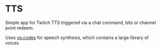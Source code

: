 # TTS

Simple app for Twitch TTS triggered via a chat command, bits or channel point redeem.

Uses [vo.codes](https://vo.codes/) for speech synthesis, which contains a large library of voices.